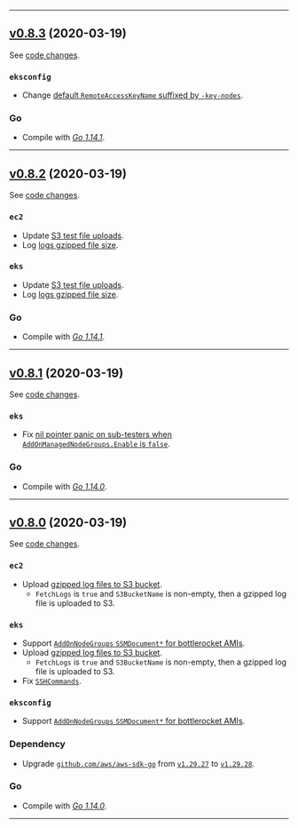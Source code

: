 

<hr>


## [v0.8.3](https://github.com/aws/aws-k8s-tester/releases/tag/v0.8.3) (2020-03-19)

See [code changes](https://github.com/aws/aws-k8s-tester/compare/v0.8.2...v0.8.3).

### `eksconfig`

- Change [default `RemoteAccessKeyName` suffixed by `-key-nodes`](https://github.com/aws/aws-k8s-tester/commit/92292eb2f3159a9ebb37af134a86ec66a67de26b).

### Go

- Compile with [*Go 1.14.1*](https://golang.org/doc/devel/release.html#go1.14).


<hr>


## [v0.8.2](https://github.com/aws/aws-k8s-tester/releases/tag/v0.8.2) (2020-03-19)

See [code changes](https://github.com/aws/aws-k8s-tester/compare/v0.8.1...v0.8.2).

### `ec2`

- Update [S3 test file uploads](https://github.com/aws/aws-k8s-tester/commit/167fcfab94e095714809c970bb77c1789e8b2d69).
- Log [logs gzipped file size](https://github.com/aws/aws-k8s-tester/commit/d7adefe366ea4975f1445882f6df2be13b44dc5b).

### `eks`

- Update [S3 test file uploads](https://github.com/aws/aws-k8s-tester/commit/167fcfab94e095714809c970bb77c1789e8b2d69).
- Log [logs gzipped file size](https://github.com/aws/aws-k8s-tester/commit/d7adefe366ea4975f1445882f6df2be13b44dc5b).

### Go

- Compile with [*Go 1.14.1*](https://golang.org/doc/devel/release.html#go1.14).


<hr>



## [v0.8.1](https://github.com/aws/aws-k8s-tester/releases/tag/v0.8.1) (2020-03-19)

See [code changes](https://github.com/aws/aws-k8s-tester/compare/v0.8.0...v0.8.1).

### `eks`

- Fix [nil pointer panic on sub-testers when `AddOnManagedNodeGroups.Enable` is `false`](https://github.com/aws/aws-k8s-tester/commit/0a28f7c3ed98b4ddbaed2a760057011ef42416b2).

### Go

- Compile with [*Go 1.14.0*](https://golang.org/doc/devel/release.html#go1.14).


<hr>


## [v0.8.0](https://github.com/aws/aws-k8s-tester/releases/tag/v0.8.0) (2020-03-19)

See [code changes](https://github.com/aws/aws-k8s-tester/compare/v0.7.8...v0.8.0).

### `ec2`

- Upload [gzipped log files to S3 bucket](https://github.com/aws/aws-k8s-tester/commit/7290e32e56920eba9ed3cd29adbe076acfe71490).
  - `FetchLogs` is `true` and `S3BucketName` is non-empty, then a gzipped log file is uploaded to S3.

### `eks`

- Support [`AddOnNodeGroups` `SSMDocument*` for bottlerocket AMIs](https://github.com/aws/aws-k8s-tester/commit/5ddb73b26debb8858380a2c9f31c942f9537f0f8).
- Upload [gzipped log files to S3 bucket](https://github.com/aws/aws-k8s-tester/commit/7290e32e56920eba9ed3cd29adbe076acfe71490).
  - `FetchLogs` is `true` and `S3BucketName` is non-empty, then a gzipped log file is uploaded to S3.
- Fix [`SSHCommands`](https://github.com/aws/aws-k8s-tester/commit/c9841693c8b5efb70012630a7f2a0d5f21e9fdf6).

### `eksconfig`

- Support [`AddOnNodeGroups` `SSMDocument*` for bottlerocket AMIs](https://github.com/aws/aws-k8s-tester/commit/b7a37a18dcbe1f0ecbc519c92260e3def26e9135).

### Dependency

- Upgrade [`github.com/aws/aws-sdk-go`](https://github.com/aws/aws-sdk-go/releases) from [`v1.29.27`](https://github.com/aws/aws-sdk-go/releases/tag/v1.29.27) to [`v1.29.28`](https://github.com/aws/aws-sdk-go/releases/tag/v1.29.28).

### Go

- Compile with [*Go 1.14.0*](https://golang.org/doc/devel/release.html#go1.14).


<hr>

